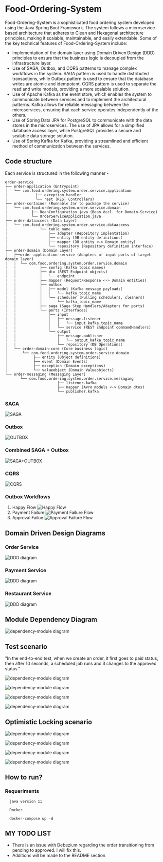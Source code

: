 # Food-Ordering-System

Food-Ordering-System is a sophisticated food ordering system developed using the Java Spring Boot Framework. The system follows a
microservice-based architecture that adheres to Clean and Hexagonal architecture principles, making it scalable,
maintainable, and easily extendable. Some of the key technical features of Food-Ordering-System include:

* Implementation of the domain layer using Domain Driven Design (DDD) principles to ensure that the business logic is
  decoupled from the infrastructure layer.
* Use of SAGA, Outbox, and CQRS patterns to manage complex workflows in the system. SAGA pattern is used to handle
  distributed transactions, while Outbox pattern is used to ensure that the database writes are atomic and idempotent.
  CQRS pattern is used to separate the read and write models, providing a more scalable solution.
* Use of Apache Kafka as the event store, which enables the system to communicate between services and to implement the
  architectural patterns. Kafka allows for reliable messaging between the microservices, ensuring that each service
  operates independently of the others.
* Use of Spring Data JPA for PostgreSQL to communicate with the data stores in the microservices. The use of JPA allows
  for a simplified database access layer, while PostgreSQL provides a secure and scalable data storage solution.
* Use of Spring Kafka for Kafka, providing a streamlined and efficient method of communication between the services.
## Code structure
Each service is structured in the following manner -
```
order-service
├── order-application (Entrypoint)
|   └── com.food.ordering.system.order.service.application
|			  ├── exception.handler
|			  └── rest (REST Controllers)
├── order-container (Runnable Jar to package the service)
|   └── com.food.ordering.system.order.service.domain
| 			├── BeanConfiguration.java (Bean decl. for Domain-Service)
|			└── OrderServiceApplication.java
├── order-dataaccess (Data Layer)
|   └── com.food.ordering.system.order.service.dataaccess
|				└── table_name
|				    ├── adapter (Repository implentation)
|				    ├── entity (DB entity definitions)
|				    ├── mapper (DB entity <-> Domain entity)
|				    └── repository (Repository definition interface)
├── order-domain (Domain Layer)
│   ├──order-application-service (Adapters of input ports of target domain layer)
|   |  └── com.food.ordering.system.order.service.domain
|   |			├── config (Kafka topic names)
|   |			├── dto (REST Endpoint objects)
|   |			│   └── endpoint 
|   |			├── mapper (Request/Response <-> Domain entities)
|   |			├── outbox
|   |			│   ├── model (Kafka message payloads)
|   |			│   |   └── kafka_topic_name 
|   |			│   └── scheduler (Pulling schedulers, cleaners)
|   |			│       └── kafka_topic_name
|   |			├── saga (Saga Step Handlers/Adapters for ports)
|   |			└── ports (Interfaces)
|   |			    ├── input 
|   |			    │   ├── message.listener 
|   |			    │   │   └── input_kafka_topic_name
|   |			    │   └── service (REST Endpoint commandHandlers)
|   |			    └── output 
|   |			        ├── message.publisher
|   |			        │   └── output_kafka_topic_name
|   |			        └── repository (DB Operations)
│   └── order-domain-core (Core business logic)
│       └── com.food.ordering.system.order.service.domain
│            ├── entity (Object definitions)
│            ├── event (Domain Events)
│            ├── exception (Domain exceptions)
│            └── valueobject (Domain Valueobjects)
└── order-messaging (Messaging Layer)
       └── com.food.ordering.system.order.service.messaging
						├── listener.kafka 
						├── mapper (Avro models <-> Domain dtos)
						└── publisher.kafka
```

### SAGA

![SAGA](.//docs/images/saga.png)
### Outbox

![OUTBOX](.//docs/images/outbox.png)

### Combined SAGA + Outbox

![SAGA+OUTBOX](.//docs/images/Saga+Outbox.png)

### CQRS

![CQRS](.//docs/images/CQRS.png)

### Outbox Workflows
1. Happy Flow
   ![Happy Flow](.//docs/images/outbox-happy-flow.png)
2. Payment Failure
   ![Payment Failure Flow](.//docs/images/outbox-payment-failure.png)
3. Approval Failue
   ![Approval Failure Flow](.//docs/images/outbox-approval-failure.png)

## Domain Driven Design Diagrams

### Order Service

![DDD diagram](.//docs/images/orderServiceDDD.png)

### Payment Service

![DDD diagram](.//docs/images/paymentServiceDDD.png)

### Restaurant Service

![DDD diagram](.//docs/images/restaurantServiceDDD.png)



## Module Dependency Diagram

![dependency-module diagram](.//docs/images/dependency-graph.png)


## Test scenario

"In the end-to-end test, when we create an order, it first goes to paid status, then after 10 seconds, a scheduled job runs and it changes to the approved status."

![dependency-module diagram](.//docs/images/resim-1.png)

![dependency-module diagram](.//docs/images/resim-2.png)

![dependency-module diagram](.//docs/images/resim-3.png)

![dependency-module diagram](.//docs/images/test.png)


## Optimistic Locking scenario

![dependency-module diagram](.//docs/images/optimistic-latch.png)

![dependency-module diagram](.//docs/images/optimistic-lock.png)

![dependency-module diagram](.//docs/images/optimistic-lock-2.png)

![dependency-module diagram](.//docs/images/optimistic-lock-3.png)





## How to run?
### Requeriments

      java version 11
      
      Docker

      docker-compose up -d


## MY TODO LIST

- There is an issue with Debezium regarding the order transitioning from pending to approved. I will fix this. 
- Additions will be made to the README section.









